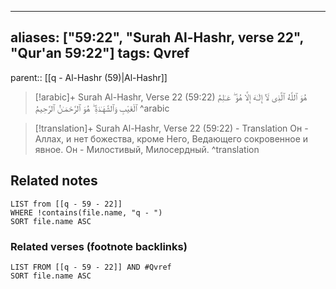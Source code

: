 
---
aliases: ["59:22", "Surah Al-Hashr, verse 22", "Qur'an 59:22"]
tags: Qvref
---

parent:: [[q - Al-Hashr (59)|Al-Hashr]]

> [!arabic]+ Surah Al-Hashr, Verse 22 (59:22)
> <span class="quran-arabic">هُوَ ٱللَّهُ ٱلَّذِى لَآ إِلَـٰهَ إِلَّا هُوَ ۖ عَـٰلِمُ ٱلْغَيْبِ وَٱلشَّهَـٰدَةِ ۖ هُوَ ٱلرَّحْمَـٰنُ ٱلرَّحِيمُ</span>
^arabic

> [!translation]+ Surah Al-Hashr, Verse 22 (59:22) - Translation
> Он - Аллах, и нет божества, кроме Него, Ведающего сокровенное и явное. Он - Милостивый, Милосердный.
^translation



## Related notes
```dataview
LIST from [[q - 59 - 22]]
WHERE !contains(file.name, "q - ")
SORT file.name ASC
```

### Related verses (footnote backlinks)
```dataview
LIST FROM [[q - 59 - 22]] AND #Qvref
SORT file.name ASC
```

